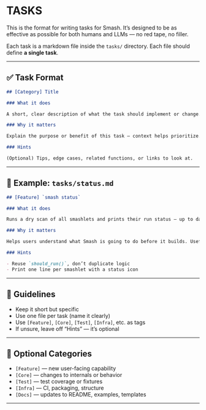 # TASKS

This is the format for writing tasks for Smash. It’s designed to be as effective as possible for both humans and LLMs — no red tape, no filler.

Each task is a markdown file inside the `tasks/` directory. Each file should define **a single task**.

---

## ✅ Task Format

```markdown
## [Category] Title

### What it does

A short, clear description of what the task should implement or change.

### Why it matters

Explain the purpose or benefit of this task — context helps prioritize.

### Hints

(Optional) Tips, edge cases, related functions, or links to look at.
```

---

## 📁 Example: `tasks/status.md`

```markdown
## [Feature] `smash status`

### What it does

Runs a dry scan of all smashlets and prints their run status — up to date, will run, or skipped.

### Why it matters

Helps users understand what Smash is going to do before it builds. Useful for debugging and CI.

### Hints

- Reuse `should_run()`, don’t duplicate logic
- Print one line per smashlet with a status icon
```

---

## 🧠 Guidelines

- Keep it short but specific
- Use one file per task (name it clearly)
- Use `[Feature]`, `[Core]`, `[Test]`, `[Infra]`, etc. as tags
- If unsure, leave off “Hints” — it’s optional

---

## 🧰 Optional Categories

- `[Feature]` — new user-facing capability
- `[Core]` — changes to internals or behavior
- `[Test]` — test coverage or fixtures
- `[Infra]` — CI, packaging, structure
- `[Docs]` — updates to README, examples, templates

---
